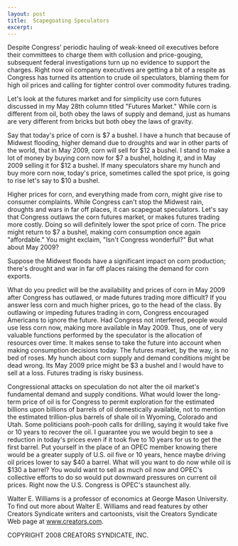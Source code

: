 ```yaml
---
layout: post
title:  Scapegoating Speculators
excerpt:
---
```


Despite Congress' periodic hauling of weak-kneed oil executives before their committees to charge them with collusion and price-gouging, subsequent federal investigations turn up no evidence to support the charges. Right now oil company executives are getting a bit of a respite as Congress has turned its attention to crude oil speculators, blaming them for high oil prices and calling for tighter control over commodity futures trading.

Let's look at the futures market and for simplicity use corn futures discussed in my May 28th column titled "Futures Market." While corn is different from oil, both obey the laws of supply and demand, just as humans are very different from bricks but both obey the laws of gravity.

Say that today's price of corn is $7 a bushel. I have a hunch that because of Midwest flooding, higher demand due to droughts and war in other parts of the world, that in May 2009, corn will sell for $12 a bushel. I stand to make a lot of money by buying corn now for $7 a bushel, holding it, and in May 2009 selling it for $12 a bushel. If many speculators share my hunch and buy more corn now, today's price, sometimes called the spot price, is going to rise let's say to $10 a bushel.

Higher prices for corn, and everything made from corn, might give rise to consumer complaints. While Congress can't stop the Midwest rain, droughts and wars in far off places, it can scapegoat speculators. Let's say that Congress outlaws the corn futures market, or makes futures trading more costly. Doing so will definitely lower the spot price of corn. The price might return to $7 a bushel, making corn consumption once again "affordable." You might exclaim, "Isn't Congress wonderful?" But what about May 2009?

Suppose the Midwest floods have a significant impact on corn production; there's drought and war in far off places raising the demand for corn exports.

 What do you predict will be the availability and prices of corn in May 2009 after Congress has outlawed, or made futures trading more difficult? If you answer less corn and much higher prices, go to the head of the class. By outlawing or impeding futures trading in corn, Congress encouraged Americans to ignore the future. Had Congress not interfered, people would use less corn now, making more available in May 2009. Thus, one of very valuable functions performed by the speculator is the allocation of resources over time. It makes sense to take the future into account when making consumption decisions today. The futures market, by the way, is no bed of roses. My hunch about corn supply and demand conditions might be dead wrong. Its May 2009 price might be $3 a bushel and I would have to sell at a loss. Futures trading is risky business.

Congressional attacks on speculation do not alter the oil market's fundamental demand and supply conditions. What would lower the long-term price of oil is for Congress to permit exploration for the estimated billions upon billions of barrels of oil domestically available, not to mention the estimated trillion-plus barrels of shale oil in Wyoming, Colorado and Utah. Some politicians pooh-pooh calls for drilling, saying it would take five or 10 years to recover the oil. I guarantee you we would begin to see a reduction in today's prices even if it took five to 10 years for us to get the first barrel. Put yourself in the place of an OPEC member knowing there would be a greater supply of U.S. oil five or 10 years, hence maybe driving oil prices lower to say $40 a barrel. What will you want to do now while oil is $130 a barrel? You would want to sell as much oil now and OPEC's collective efforts to do so would put downward pressures on current oil prices. Right now the U.S. Congress is OPEC's staunchest ally.

Walter E. Williams is a professor of economics at George Mason University. To find out more about Walter E. Williams and read features by other Creators Syndicate writers and cartoonists, visit the Creators Syndicate Web page at www.creators.com.

COPYRIGHT 2008 CREATORS SYNDICATE, INC.
